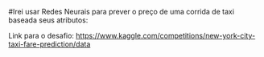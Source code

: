#Irei usar Redes Neurais para prever o preço de uma corrida de taxi baseada seus atributos:

Link para o desafio: https://www.kaggle.com/competitions/new-york-city-taxi-fare-prediction/data
